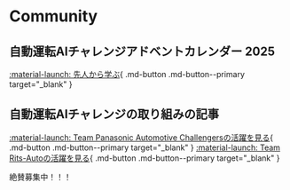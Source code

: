 # Community

## 自動運転AIチャレンジアドベントカレンダー 2025

[:material-launch: 先人から学ぶ](https://qiita.com/advent-calendar/2023/jidounten-ai){ .md-button .md-button--primary target="_blank" }

## 自動運転AIチャレンジの取り組みの記事

[:material-launch: Team Panasonic Automotive Challengersの活躍を見る](https://automotive.panasonic.com/feature/jaaic){ .md-button .md-button--primary target="_blank" }
[:material-launch: Team Rits-Autoの活躍を見る](https://www.ritsumei.ac.jp/ise/suki_ict/story01.html/){ .md-button .md-button--primary target="_blank" }

絶賛募集中！！！
